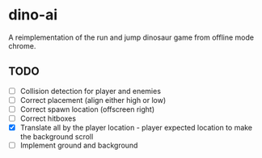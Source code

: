 # dino-ai

A reimplementation of the run and jump dinosaur game from offline mode chrome.

## TODO

- [ ] Collision detection for player and enemies
- [ ] Correct placement (align either high or low)
- [ ] Correct spawn location (offscreen right)
- [ ] Correct hitboxes
- [x] Translate all by the player location - player expected location to make the background scroll
- [ ] Implement ground and background